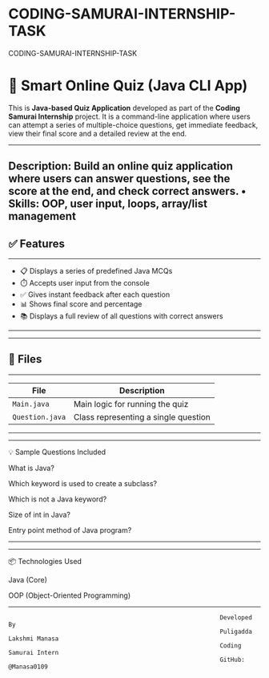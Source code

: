 # CODING-SAMURAI-INTERNSHIP-TASK
CODING-SAMURAI-INTERNSHIP-TASK
# 🧠 Smart Online Quiz (Java CLI App)

This is **Java-based Quiz Application** developed as part of the **Coding Samurai Internship** project. It is a command-line application where users can attempt a series of multiple-choice questions, get immediate feedback, view their final score and a detailed review at the end.

-------------------------------------------------------------------
Description: Build an online quiz application where users can
answer questions, see the score at the end, and check correct
answers.
• Skills: OOP, user input, loops, array/list management
------------------------------------------------------------------

## ✅ Features
---------------------------------------------------------
- 📋 Displays a series of predefined Java MCQs  
- ⏱️ Accepts user input from the console  
- ✅ Gives instant feedback after each question  
- 📊 Shows final score and percentage  
- 📚 Displays a full review of all questions with correct answers
--------------------------------------------------------------------

---

## 📁 Files
---------------------------------------------------------------
| File          | Description                                 |
|---------------|---------------------------------------------|
| `Main.java`   | Main logic for running the quiz             |
|`Question.java`| Class representing a single question        |
---------------------------------------------------------------

-----------------------------------------------
💡 Sample Questions Included

What is Java?

Which keyword is used to create a subclass?

Which is not a Java keyword?

Size of int in Java?

Entry point method of Java program?

-------------------------------------------------
---------------------------------------
📦 Technologies Used

Java (Core)

OOP (Object-Oriented Programming)

--------------------------------------



                                                               Developed By
                                                               Puligadda Lakshmi Manasa
                                                               Coding Samurai Intern
                                                               GitHub: @Manasa0109
